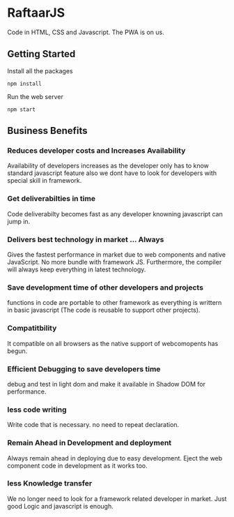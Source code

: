# RaftaarJS
Code in HTML, CSS and Javascript. The PWA is on us.

## Getting Started

Install all the packages
```
npm install
```

Run the web server
```
npm start
```


## Business Benefits
### Reduces developer costs and Increases Availability
Availability of developers increases as the developer only has to know standard javascript feature also we dont have to look for developers with special skill in framework.

### Get deliverabilties in time
Code deliverabilty becomes fast as any developer knowning javascript can jump in.

### Delivers best technology in market ... Always
Gives the fastest performance in market due to web components and native JavaScript. No more bundle with framework JS. Furthermore, the compiler will always keep everything in latest technology.

### Save development time of other developers and projects
functions in code are portable to other framework as everything is writtern in basic javascript (The code is reusable to support other projects).

### Compatitbility
It compatible on all browsers as the native support of webcomopents has begun.

### Efficient Debugging to save developers time
debug and test in light dom and make it available in Shadow DOM for performance.

### less code writing
Write code that is necessary. no need to repeat declaration.

### Remain Ahead in Development and deployment
Always remain ahead in deploying due to easy development. Eject the web component code in development as it works too.

### less Knowledge transfer
We no longer need to look for a framework related developer in market. Just good Logic and javascript is enough.
